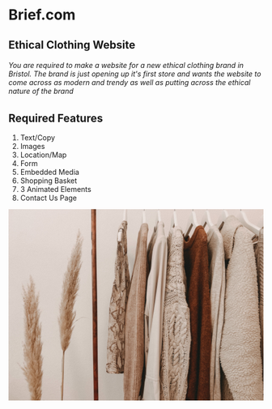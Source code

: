 # Brief.com
## Ethical Clothing Website


###### You are required to make a website for a new ethical clothing brand in Bristol. The brand is just opening up it's first store and wants the website to come across as modern and trendy as well as putting across the ethical nature of the brand

## Required Features

1. Text/Copy
2. Images
3. Location/Map
4. Form
5. Embedded Media
6. Shopping Basket
7. 3 Animated Elements
8. Contact Us Page




![clothes](images/image.jpg)